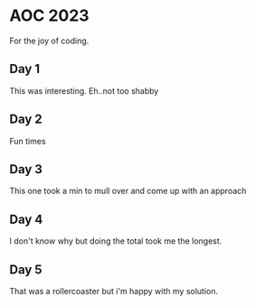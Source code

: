# AOC 2023
For the joy of coding.

## Day 1
This was interesting. 
Eh..not too shabby

## Day 2
Fun times

## Day 3
This one took a min to mull over and come up with an approach

## Day 4
I don't know why but doing the total took me the longest. 

## Day 5
That was a rollercoaster but i'm happy with my solution.
